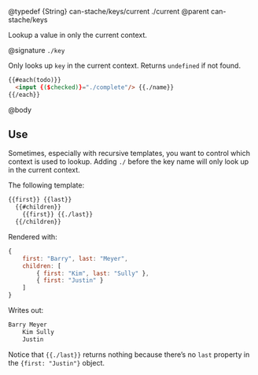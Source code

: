 @typedef {String} can-stache/keys/current ./current
@parent can-stache/keys

Lookup a value in only the current context.

@signature `./key`

Only looks up `key` in the current context.  Returns `undefined` if
not found.

```html
{{#each(todo)}}
  <input {($checked)}="./complete"/> {{./name}}
{{/each}}
```

@body

## Use

Sometimes, especially with recursive templates, you want to control which
context is used to lookup.  Adding `./` before the key name will
only look up in the current context.

The following template:

```html
{{first}} {{last}}
  {{#children}}
    {{first}} {{./last}}
  {{/children}}
```

Rendered with:

```js
{
	first: "Barry", last: "Meyer",
	children: [
		{ first: "Kim", last: "Sully" },
		{ first: "Justin" }
	]
}
```

Writes out:

```html
Barry Meyer
    Kim Sully
    Justin
```

Notice that `{{./last}}` returns nothing because there’s no `last` property
in the `{first: "Justin"}` object.
